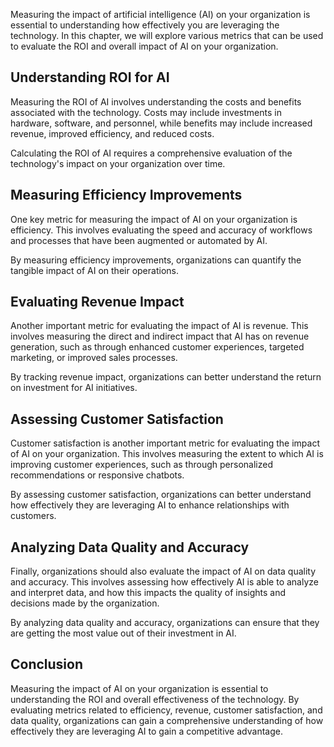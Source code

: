 
Measuring the impact of artificial intelligence (AI) on your organization is essential to understanding how effectively you are leveraging the technology. In this chapter, we will explore various metrics that can be used to evaluate the ROI and overall impact of AI on your organization.

Understanding ROI for AI
------------------------

Measuring the ROI of AI involves understanding the costs and benefits associated with the technology. Costs may include investments in hardware, software, and personnel, while benefits may include increased revenue, improved efficiency, and reduced costs.

Calculating the ROI of AI requires a comprehensive evaluation of the technology's impact on your organization over time.

Measuring Efficiency Improvements
---------------------------------

One key metric for measuring the impact of AI on your organization is efficiency. This involves evaluating the speed and accuracy of workflows and processes that have been augmented or automated by AI.

By measuring efficiency improvements, organizations can quantify the tangible impact of AI on their operations.

Evaluating Revenue Impact
-------------------------

Another important metric for evaluating the impact of AI is revenue. This involves measuring the direct and indirect impact that AI has on revenue generation, such as through enhanced customer experiences, targeted marketing, or improved sales processes.

By tracking revenue impact, organizations can better understand the return on investment for AI initiatives.

Assessing Customer Satisfaction
-------------------------------

Customer satisfaction is another important metric for evaluating the impact of AI on your organization. This involves measuring the extent to which AI is improving customer experiences, such as through personalized recommendations or responsive chatbots.

By assessing customer satisfaction, organizations can better understand how effectively they are leveraging AI to enhance relationships with customers.

Analyzing Data Quality and Accuracy
-----------------------------------

Finally, organizations should also evaluate the impact of AI on data quality and accuracy. This involves assessing how effectively AI is able to analyze and interpret data, and how this impacts the quality of insights and decisions made by the organization.

By analyzing data quality and accuracy, organizations can ensure that they are getting the most value out of their investment in AI.

Conclusion
----------

Measuring the impact of AI on your organization is essential to understanding the ROI and overall effectiveness of the technology. By evaluating metrics related to efficiency, revenue, customer satisfaction, and data quality, organizations can gain a comprehensive understanding of how effectively they are leveraging AI to gain a competitive advantage.
